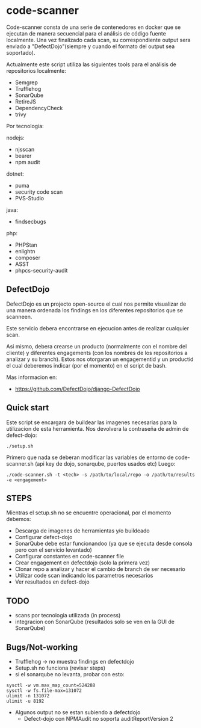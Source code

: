 # code-scanner
Code-scanner consta de una serie de contenedores en docker que se ejecutan de manera secuencial para el análisis de código fuente localmente. Una vez finalizado cada scan, su correspondiente output sera enviado a "DefectDojo"(siempre y cuando el formato del output sea soportado).

Actualmente este script utiliza las siguientes tools para el análisis de repositorios localmente:

- Semgrep
- Trufflehog
- SonarQube
- RetireJS
- DependencyCheck
- trivy

Por tecnologia:

nodejs:
- njsscan
- bearer
- npm audit

dotnet: 
- puma
- security code scan
- PVS-Studio

java: 
- findsecbugs

php: 
- PHPStan
- enlightn
- composer
- ASST
- phpcs-security-audit



## DefectDojo
DefectDojo es un projecto open-source el cual nos permite visualizar de una manera ordenada los findings en los diferentes repositorios que se scanneen.

Este servicio debera encontrarse en ejecucion antes de realizar cualquier scan.

Asi mismo, debera crearse un producto (normalmente con el nombre del cliente) y diferentes engagements (con los nombres de los repositorios a analizar y su branch). Estos nos otorgaran un engagementid y un productid el cual deberemos indicar (por el momento) en el script de bash.

Mas informacion en:
- https://github.com/DefectDojo/django-DefectDojo


## Quick start
Este script se encargara de buildear las imagenes necesarias para la utilizacion de esta herramienta. 
Nos devolvera la contraseña de admin de defect-dojo:

```
./setup.sh
```
Primero que nada se deberan modificar las variables de entorno de code-scanner.sh (api key de dojo, sonarqube, puertos usados etc)
Luego:

```
./code-scanner.sh -t <tech> -s /path/to/local/repo -o /path/to/results -e <engagement>
```

## STEPS
Mientras el setup.sh no se encuentre operacional, por el momento debemos:
- Descarga de imagenes de herramientas y/o buildeado
- Configurar defect-dojo
- SonarQube debe estar funcionandoo (ya que se ejecuta desde consola pero con el servicio levantado)
- Configurar constantes en code-scanner file
- Crear engagement en defectdojo (solo la primera vez)
- Clonar repo a analizar y hacer el cambio de branch de ser necesario
- Utilizar code scan indicando los parametros necesarios
- Ver resultados en defect-dojo

## TODO
- scans por tecnologia utilizada (in process)
- integracion con SonarQube (resultados solo se ven en la GUI de SonarQube)

## Bugs/Not-working
- Trufflehog -> no muestra findings en defectdojo
- Setup.sh no funciona (revisar steps)
- si el sonarqube no levanta, probar con esto: 

```
sysctl -w vm.max_map_count=524288
sysctl -w fs.file-max=131072
ulimit -n 131072
ulimit -u 8192
```

- Algunos output no se estan subiendo a defectdojo
    - Defect-dojo con NPMAudit no soporta auditReportVersion 2